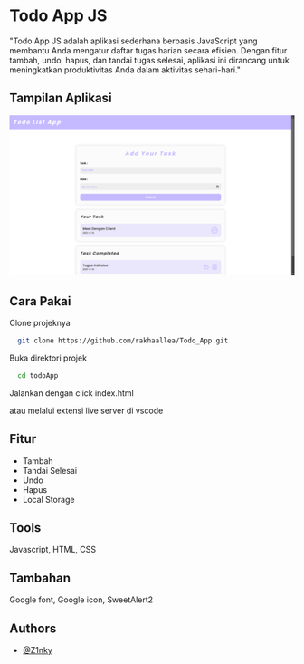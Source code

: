 # Todo App JS

"Todo App JS adalah aplikasi sederhana berbasis JavaScript yang membantu Anda mengatur daftar tugas harian secara efisien. Dengan fitur tambah, undo, hapus, dan tandai tugas selesai, aplikasi ini dirancang untuk meningkatkan produktivitas Anda dalam aktivitas sehari-hari."

## Tampilan Aplikasi

![App Screenshot](/assets/PreviewApp.png)

## Cara Pakai

Clone projeknya

```bash
  git clone https://github.com/rakhaallea/Todo_App.git
```

Buka direktori projek

```bash
  cd todoApp
```

Jalankan dengan click index.html

atau melalui extensi live server di vscode

## Fitur

- Tambah
- Tandai Selesai
- Undo
- Hapus
- Local Storage

## Tools

Javascript, HTML, CSS

## Tambahan

Google font, Google icon, SweetAlert2

## Authors

- [@Z1nky](https://github.com/rakhaallea)
